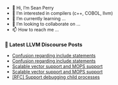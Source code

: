 - 👋 Hi, I’m Sean Perry
- 👀 I’m interested in compilers (c++, COBOL, llvm)
- 🌱 I’m currently learning ...
- 💞️ I’m looking to collaborate on ...
- 📫 How to reach me ...

<!---
s66perry/s66perry is a ✨ special ✨ repository because its `README.md` (this file) appears on your GitHub profile.
You can click the Preview link to take a look at your changes.
--->
### 📕 Latest LLVM Discourse Posts

<!-- DISCOURSE-LLVM:START -->
- [Confusion regarding include statements](https://discourse.llvm.org/t/confusion-regarding-include-statements/65561#post_4)
- [Confusion regarding include statements](https://discourse.llvm.org/t/confusion-regarding-include-statements/65561#post_3)
- [Scalable vector support and MOPS support](https://discourse.llvm.org/t/scalable-vector-support-and-mops-support/65522#post_8)
- [Scalable vector support and MOPS support](https://discourse.llvm.org/t/scalable-vector-support-and-mops-support/65522#post_7)
- [[RFC] Support debugging child processes](https://discourse.llvm.org/t/rfc-support-debugging-child-processes/65506#post_3)
<!-- DISCOURSE-LLVM:END -->
